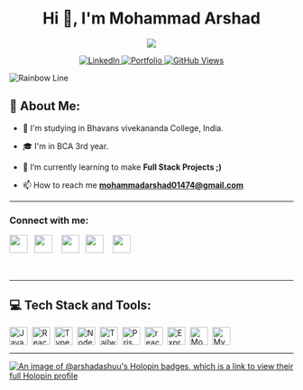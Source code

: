 <h1 align="center">Hi 👋, I'm Mohammad Arshad</h1>

<p align="center">
  <img src="https://readme-typing-svg.herokuapp.com/?lines=I%20am%20Open-Source%20Enthusiast;I%20💙%20Community;Programming%20Rule:%20IF%20IT%20WORKS%20DON'T%20TOUCH%20IT%20😉;I%20am%20Developer%20from%20India;&center=true&width=570&height=45" />
</p>

<p align="center">
  <a href="https://linkedin.com/in/mohammad-arshad-b47b60294">
    <img alt="LinkedIn" title="LinkedIn Profile" src="https://img.shields.io/badge/linkedin-%230077B5.svg?&style=for-the-badge&logo=linkedin&logoColor=white">
  </a>
  <a href="https://arshad-dev.vercel.app">
    <img alt="Portfolio" title="Portfolio" src="https://img.shields.io/badge/Portfolio-%23000000.svg?style=for-the-badge&logo=firefox&logoColor=#FF7139"/>
  </a>
  <a href="https://github.com/Arshad-ashuu">
    <img alt="GitHub Views" title="GitHub Views" src="https://komarev.com/ghpvc/?username=Arshad-ashuu&style=for-the-badge"/>
  </a>
</p>

![Rainbow Line](https://user-images.githubusercontent.com/73097560/115834477-dbab4500-a447-11eb-908a-139a6edaec5c.gif)

## 💫 **About Me:**

- 🏫 I'm studying in Bhavans vivekananda College, India.

- 🎓 I'm in BCA 3rd year.

- 🌱 I’m currently learning to make **Full Stack Projects ;)**

- 📫 How to reach me [**mohammadarshad01474@gmail.com**](mailto:mohammadarshad01474@gmail.com)

---
<h3 align="left">Connect with me:</h3>
<p align="left"> <a href="https://discord.com/users/arshad0110" target="_blank" rel="noreferrer"><img src="https://raw.githubusercontent.com/danielcranney/readme-generator/main/public/icons/socials/discord.svg" width="32" height="32" /></a>&nbsp;&nbsp;
    <a  href="https://www.github.com/Arshad-ashuu" target="_blank" rel="noreferrer"><img src="https://raw.githubusercontent.com/danielcranney/readme-generator/main/public/icons/socials/github-dark.svg" width="32" height="32" /></a> &nbsp;&nbsp;
    <a href="http://www.instagram.com/mr_arshadn14" target="_blank" rel="noreferrer"><img src="https://raw.githubusercontent.com/danielcranney/readme-generator/main/public/icons/socials/instagram.svg" width="32" height="32" /></a>&nbsp;&nbsp;
    <a href="https://www.linkedin.com/in/mohammad-arshad-b47b60294/" target="_blank" rel="noreferrer"><img src="https://raw.githubusercontent.com/danielcranney/readme-generator/main/public/icons/socials/linkedin.svg" width="32" height="32" /></a> &nbsp;&nbsp;
    <a href="https://twitter.com/Arshad_1_0" target="_blank" rel="noreferrer"><img src="https://raw.githubusercontent.com/danielcranney/readme-generator/main/public/icons/socials/twitter.svg" width="32" height="32" /></a></p>&nbsp;&nbsp;


---

## 💻 **Tech Stack and Tools:**
<div style="display: flex; flex-wrap: wrap; gap: 4px; justify-content: left;"><img src="https://img.shields.io/badge/JavaScript-F7DF1C?logo=javascript&logoColor=white" height="32" alt="JavaScript" style="margin-right: 4px"> <img src="https://img.shields.io/badge/React-20232A?logo=react&logoColor=61DAFB" height="32" alt="React" style="margin-right: 4px"> <img src="https://img.shields.io/badge/TypeScript-3178C6?logo=typescript&logoColor=white" height="32" alt="TypeScript" style="margin-right: 4px"> <img src="https://img.shields.io/badge/Node.js-8CC84B?logo=node.js&logoColor=white" height="32" alt="Node.js" style="margin-right: 4px"> <img src="https://img.shields.io/badge/Tailwind_CSS-38B2AC?logo=tailwind-css&logoColor=white" height="32" alt="Tailwind CSS" style="margin-right: 4px"> <img src="https://img.shields.io/badge/Prisma-2D3748?logo=prisma&logoColor=white" height="32" alt="Prisma" style="margin-right: 4px"> <img src="https://img.shields.io/badge/ReactNative-222222?logo=gsap&logoColor=white" height="32" alt="react native" style="margin-right: 4px"> <img src="https://img.shields.io/badge/Express-000000?logo=express&logoColor=white" height="32" alt="Express" style="margin-right: 4px"> <img src="https://img.shields.io/badge/MongoDB-4EA94B?logo=mongodb&logoColor=white" height="32" alt="MongoDB" style="margin-right: 4px"> <img src="https://img.shields.io/badge/MySQL-4479A1?logo=mysql&logoColor=white" height="32" alt="MySQL" style="margin-right: 4px"></div>

---

[![An image of @arshadashuu's Holopin badges, which is a link to view their full Holopin profile](https://holopin.me/arshadashuu)](https://holopin.io/@arshadashuu)





